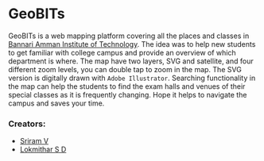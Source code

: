 # GeoBITs


GeoBITs is a web mapping platform covering all the places and classes in [Bannari Amman Institute of Technology](https://bitsathy.ac.in). The idea was to help new students to get familiar with college campus and provide an overview of which department is where. The map have two layers, SVG and satellite, and four different zoom levels, you can double tap to zoom in the map. The SVG version is digitally drawn with `Adobe Illustrator`. Searching functionality in the map can help the students to find the exam halls and venues of their special classes as it is frequently changing. Hope it helps to navigate the campus and saves your time.

### Creators:
- [Sriram V](https://github.com/ruby-ist)
- [Lokmithar S D](https://github.com/LOKMITHAR)
